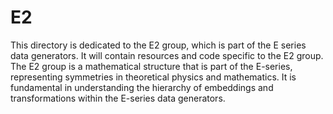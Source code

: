 # E2

This directory is dedicated to the E2 group, which is part of the E series data generators. It will contain resources and code specific to the E2 group.
The E2 group is a mathematical structure that is part of the E-series, representing symmetries in theoretical physics and mathematics. It is fundamental in understanding the hierarchy of embeddings and transformations within the E-series data generators.
